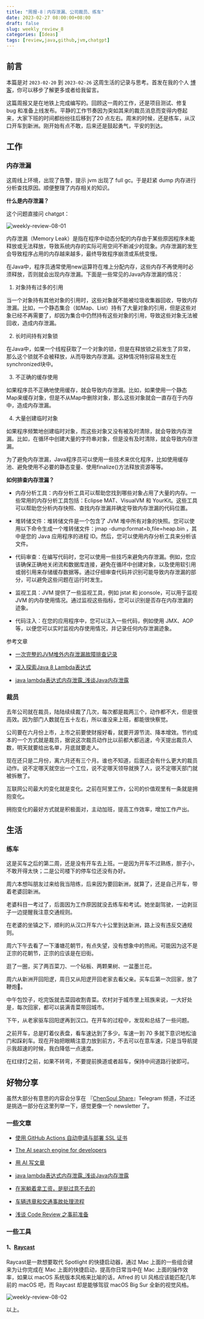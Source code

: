 ```yaml
---
title: "周报-8｜内存泄漏、公司裁员、练车"
date: 2023-02-27 08:00:00+08:00
draft: false
slug: weekly_review_8
categories: [Ideas]
tags: [review,java,github,jvm,chatgpt]
---
```


## 前言

本篇是对 `2023-02-20` 到 `2023-02-26` 这周生活的记录与思考。首发在我的个人 [博客](https://blog.chensoul.com/)，你可以移步了解更多或者给我留言。

这篇周报又是在地铁上完成编写的。回顾这一周的工作，还是项目测试、修复 bug 和准备上线发布。平静的工作节奏因为突如其来的裁员消息而变得内卷起来，大家下班的时间都纷纷往后移到了20 点左右。周末的时候，还是练车，从汉口开车到新洲。刚开始有点不敢，后来还是鼓起勇气，平安的到达。

## 工作

### 内存泄漏

这周线上环境，出现了告警，提示 jvm 出现了 full gc。于是赶紧 dump 内存进行分析查找原因。顺便整理了内存相关的知识。

**什么是内存泄漏？**

这个问题直接问 chatgpt：

![weekly-review-08-01](http://chensoul.oss-cn-hangzhou.aliyuncs.com/images/weekly-review-08-01.png)

内存泄漏（Memory Leak）是指在程序中动态分配的内存由于某些原因程序未能释放或无法释放，导致系统内存的实际可用空间不断减少的现象。内存泄漏的发生会导致程序占用的内存越来越多，最终导致程序崩溃或系统变慢。

在Java中，程序员通常使用new运算符在堆上分配内存，这些内存不再使用时必须释放，否则就会出现内存泄漏。下面是一些常见的Java内存泄漏的情况：

1. 对象持有过多的引用

当一个对象持有其他对象的引用时，这些对象就不能被垃圾收集器回收，导致内存泄漏。比如，一个静态集合（如Map、List）持有了大量对象的引用，但是这些对象已经不再需要了，却因为集合中仍然持有这些对象的引用，导致这些对象无法被回收，造成内存泄漏。

2. 长时间持有对象锁

在Java中，如果一个线程获取了一个对象的锁，但是在释放锁之前发生了异常，那么这个锁就不会被释放，从而导致内存泄漏。这种情况特别容易发生在synchronized块中。

3. 不正确的缓存使用

如果程序员不正确地使用缓存，就会导致内存泄漏。比如，如果使用一个静态Map来缓存对象，但是不从Map中删除对象，那么这些对象就会一直存在于内存中，造成内存泄漏。

4. 大量创建临时对象

如果程序频繁地创建临时对象，而这些对象又没有被及时清除，就会导致内存泄漏。比如，在循环中创建大量的字符串对象，但是没有及时清除，就会导致内存泄漏。

为了避免内存泄漏，Java程序员可以使用一些技术来优化程序，比如使用缓存池、避免使用不必要的静态变量、使用finalize()方法释放资源等等。

**如何排查内存泄漏？**

- 内存分析工具：内存分析工具可以帮助您找到哪些对象占用了大量的内存。一些常用的内存分析工具包括：Eclipse MAT、VisualVM 和 YourKit。这些工具可以帮助您分析内存快照、查找内存泄漏并确定导致内存泄漏的代码位置。

- 堆转储文件：堆转储文件是一个包含了 JVM 堆中所有对象的快照。您可以使用以下命令生成一个堆转储文件：jmap -dump:format=b,file=heap.bin <PID>，其中<PID>是您的 Java 应用程序的进程 ID。然后，您可以使用内存分析工具来分析该文件。

- 代码审查：在编写代码时，您可以使用一些技巧来避免内存泄漏。例如，您应该确保正确地关闭流和数据库连接，避免在循环中创建对象，以及使用软引用或弱引用来存储缓存数据等。通过仔细审查代码并识别可能导致内存泄漏的部分，可以避免这些问题在运行时发生。

- 监视工具：JVM 提供了一些监视工具，例如 jstat 和 jconsole，可以用于监视 JVM 的内存使用情况。通过监视这些指标，您可以识别是否存在内存泄漏的迹象。

- 代码注入：在您的应用程序中，您可以注入一些代码，例如使用 JMX、AOP 等，以便您可以实时监视内存使用情况，并记录任何内存泄漏迹象。

参考文章

- [一次完整的JVM堆外内存泄漏故障排查记录](https://www.cnblogs.com/rude3knife/p/13570423.html)

- [深入探索Java 8 Lambda表达式](https://droidyue.com/blog/2015/11/28/article-java-8-lambdas-a-peek-under-the-hood)

- [java lambda表达式内存泄露_浅谈Java内存泄露](https://blog.csdn.net/weixin_34722015/article/details/114815917)

### 裁员

去年公司就在裁员，陆陆续续裁了几次，每次都是裁两三个，动作都不大，但是很高效。因为部门人数就在五十左右，所以谁没来上班，都能很快察觉。

公司要在六月份上市，上市之前要使财报好看，就要开源节流、降本增效。节约成本的一个方式就是裁员，据说这次裁员动作比以前都大都迅速，今天提出裁员人数，明天就要给出名单，月底就要走人。

现在还只是二月份，离六月还有三个月。谁也不知道，后面还会有什么更大的裁员动作。说不定哪天就空出一个工位，说不定哪天领导就换了人，说不定哪天部门就被拆散了。

互联网公司最大的变化就是变化。之前在阿里工作，公司的价值观里有一条就是拥抱变化。

拥抱变化的最好方式就是积极面对，主动加班，提高工作效率，增加工作产出。

## 生活

### 练车

这是买车之后的第二周，还是没有开车去上班。一是因为开车不过熟练，胆子小，不敢开得太快；二是公司楼下的停车位还没有办好。

周六本想叫朋友过来给我当陪练，后来因为要回新洲，就算了，还是自己开车，带着老婆回新洲。

老婆科目一考过了，后面因为工作原因就没去练车和考试。她坐副驾驶，一边剥豆子一边提醒我注意交通规则。

在老婆的坐镇之下，顺利的从汉口开车六十公里到达新洲，路上没有违反交通规则。

周六下午去看了一下潘塘花朝节，有点失望，没有想象中的热闹。可能因为这不是正宗的花朝节，正宗的应该是在旧街。

逛了一圈，买了两百菜刀、一个砧板、两颗果树、一盆墨兰花。

周六从新洲开回阳逻，周日又从阳逻开回老家去看父亲。买车后第一次回家，放了鞭炮🧨。

中午包饺子，吃完饭就去菜园收割青菜。农村对于城市里上班族来说，一大好处是，每次回家，都可以装满青菜带回城市。

下午，从老家驱车回阳逻再到汉口。在开车的过程中，发现和总结了一些问题。

之前开车，总是盯着仪表盘，看车速达到了多少。车速一到 70 多就下意识地松油门和踩刹车。现在开始把眼睛注意力放到前方，不去可以在意车速，只是当导航提示我超速的时候，我白降低一点速度。

在红绿灯之前，如果不转弯，不要提前换道或者超车，保持中间道路行驶即可。

## 好物分享

虽然大部分有意思的内容会分享在 『[ChenSoul Share](https://t.me/chensoul_share)』Telegram 频道，不过还是挑选一部分在这里列举一下，感觉更像一个 newsletter 了。

### 一些文章

- [使用 GitHub Actions 自动申请与部署 SSL 证书](https://blog.baoshuo.ren/post/actions-ssl-cert/)

- [The AI search engine for developers](https://phind.com/)

- [用 AI 写文章](https://magickpen.com/)

- [java lambda表达式内存泄露_浅谈Java内存泄露](https://blog.csdn.net/weixin_34722015/article/details/114815917)

- [在家躺着拿工资，是挺过意不去的](https://kenengba.com/post/3769.html)

- [车辆违章和交通事故处理流程](https://blog.mikeoperfect.com/posts/11517/)

- [浅谈 Code Review 之事前准备](https://blog.alswl.com/2020/03/before-code-review/)

### 一些工具

#### 1、[Raycast](https://www.raycast.com/)

Raycast是一款想要取代 Spotlight 的快捷启动器，通过 Mac 上面的一些组合键来为让你完成在 Mac 上面的快捷启动，提高你日常当中在 Mac 上面的操作效率，如果以 macOS 系统版本风格来比喻的话，Alfred 的 UI 风格应该能匹配几年前的 macOS 吧，而 Raycast 却是能够驾驭 macOS Big Sur 全新的视觉风格。

![weekly-review-08-02](http://chensoul.oss-cn-hangzhou.aliyuncs.com/images/weekly-review-08-02.png)

以上。
